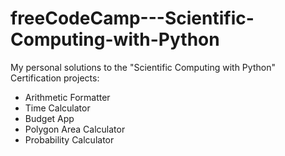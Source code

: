 # freeCodeCamp---Scientific-Computing-with-Python

My personal solutions to the "Scientific Computing with Python" Certification projects:
- Arithmetic Formatter
- Time Calculator
- Budget App
- Polygon Area Calculator
- Probability Calculator
